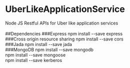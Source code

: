 # UberLikeApplicationService
Node JS Restful APIs for Uber like application services <br>
<br>
##Dependencies
###Express
 npm install --save express <br>
###Cross origin resource sharing
 npm install --save cors <br>
###Jada
 npm install --save jada <br>
###MongoDB
 npm install --save mongodb <br>
 npm install --save mongoose <br>
 npm install --save kerberos <br>

